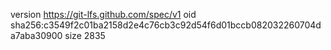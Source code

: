 version https://git-lfs.github.com/spec/v1
oid sha256:c3549f2c01ba2158d2e4c76cb3c92d54f6d01bccb082032260704da7aba30900
size 2835
